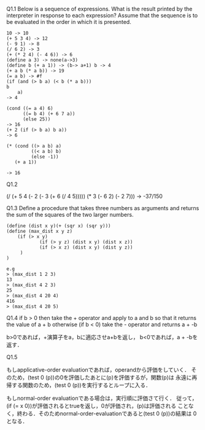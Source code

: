 Q1.1 Below is a sequence of expressions. What is the result printed by the interpreter in response to each expression? Assume that the sequence is to be evaluated in the order in which it is presented.


```
10 -> 10
(+ 5 3 4) -> 12
(- 9 1) -> 8
(/ 6 2) -> 3
(+ (* 2 4) (- 4 6)) -> 6
(define a 3) -> none(a->3)
(define b (+ a 1)) -> (b-> a+1) b -> 4
(+ a b (* a b)) -> 19
(= a b) -> #f
(if (and (> b a) (< b (* a b)))  
b
    a)
-> 4

(cond ((= a 4) 6)
      ((= b 4) (+ 6 7 a))
      (else 25))
-> 16 
(+ 2 (if (> b a) b a))
-> 6

(* (cond ((> a b) a)
         ((< a b) b)
         (else -1))
   (+ a 1))

-> 16
```

Q1.2

(/ (+ 5 4 (- 2 (- 3 (+ 6 (/ 4 5))))) (* 3 (- 6 2) (- 2 7)))
-> -37/150

Q1.3
Define a procedure that takes three numbers as arguments and returns the sum of the squares of the two larger numbers.


```
(define (dist x y)(+ (sqr x) (sqr y)))
(define (max_dist x y z)
    (if (> x y)
            (if (> y z) (dist x y) (dist x z))
            (if (> x z) (dist x y) (dist y z))
     )
)

e.g
> (max_dist 1 2 3)
13
> (max_dist 4 2 3)
25
> (max_dist 4 20 4)
416
> (max_dist 4 20 5)
```

Q1.4
if b > 0 then take the + operator and apply to a and b 
so that it returns the value of a + b
otherwise (if b < 0)  take the - operator and returns a + -b

b>0であれば，+演算子をa，bに適応させa+bを返し，
b<0であれば，a + -bを返す．

Q1.5

もしapplicative-order evaluationであれば，operandから評価をしていく．
そのため，(test 0 (p))の0を評価したあとに(p)を評価するが，関数(p)は
永遠に再帰する関数のため，(test 0 (p))を実行するとループに入る．

もしnormal-order evaluationである場合は，実行順に評価さて行く．
従って，(if (= x 0))が評価されるとtrueを返し，0が評価され，(p)は評価される
ことなく，終わる．そのためnormal-order-evaluationであると(test 0 (p))の結果は
0となる．
